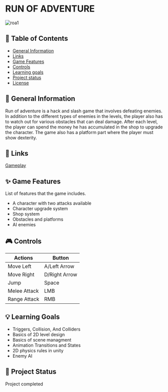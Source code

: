 # RUN OF ADVENTURE

![roa1](https://user-images.githubusercontent.com/107064508/222847098-b46b4535-a03b-47bb-a79f-d05b970994c5.png)

## 📖 Table of Contents
* [General Information](https://github.com/ZuzRad/Run-Of-Adventure#-general-information)
* [Links](https://github.com/ZuzRad/Run-Of-Adventure#-links)
* [Game Features](https://github.com/ZuzRad/Run-Of-Adventure#-game-features)
* [Controls](https://github.com/ZuzRad/Run-Of-Adventure#-controls)
* [Learning goals](https://github.com/ZuzRad/Run-Of-Adventure#-learning-goals)
* [Project status](https://github.com/ZuzRad/Run-Of-Adventure#-project-status)
* [License](https://github.com/ZuzRad/Run-Of-Adventure#%EF%B8%8F-license)


## 📝 General Information
Run of adventure is a hack and slash game that involves defeating enemies. In addition to the different types of enemies in the levels, the player also has to watch out for various obstacles that can deal damage. After each level, the player can spend the money he has accumulated in the shop to upgrade the character. The game also has a platform part where the player must show dexterity.

## 👾 Links
[Gameplay](https://youtu.be/6FO9-UvqNPg)

## ✨ Game Features
List of features that the game includes.
- A character with two attacks available
- Character upgrade system
- Shop system
- Obstacles and platforms
- AI enemies

## 🎮 Controls
| Actions           | Button        |
|-------------------|---------------|
| Move Left         | A/Left Arrow  |
| Move Right        | D/Right Arrow |
| Jump              | Space         |
| Melee Attack      | LMB           |
| Range Attack      | RMB           |

## 💡 Learning Goals
- Triggers, Collision, And Colliders
- Basics of 2D level design
- Basics of scene managment
- Animation Transitions and States
- 2D physics rules in unity
- Enemy AI

## 🌱 Project Status
Project completed


